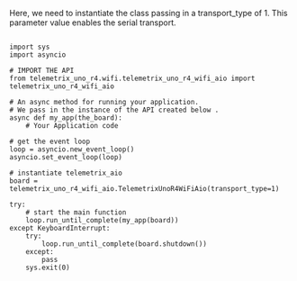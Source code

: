 Here, we need to instantiate the class passing in a transport_type of 1. 
This parameter value enables the serial transport.

```angular2html

import sys
import asyncio

# IMPORT THE API
from telemetrix_uno_r4.wifi.telemetrix_uno_r4_wifi_aio import telemetrix_uno_r4_wifi_aio

# An async method for running your application.
# We pass in the instance of the API created below .
async def my_app(the_board):
    # Your Application code

# get the event loop
loop = asyncio.new_event_loop()
asyncio.set_event_loop(loop)

# instantiate telemetrix_aio
board = telemetrix_uno_r4_wifi_aio.TelemetrixUnoR4WiFiAio(transport_type=1)

try:
    # start the main function
    loop.run_until_complete(my_app(board))
except KeyboardInterrupt:
    try:
        loop.run_until_complete(board.shutdown())
    except:
        pass
    sys.exit(0)

```

<br>
